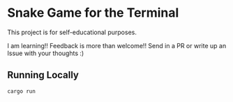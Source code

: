 # Snake Game for the Terminal
This project is for self-educational purposes.

I am learning!! Feedback is more than welcome!!
Send in a PR or write up an Issue with your thoughts :)

## Running Locally
```bash
cargo run
```